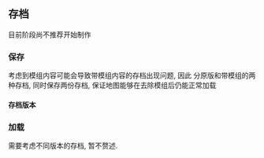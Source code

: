 ## 存档

目前阶段尚不推荐开始制作

### 保存

考虑到模组内容可能会导致带模组内容的存档出现问题, 因此
分原版和带模组的两种存档, 同时保存两份存档, 保证地图能够在去除模组后仍能正常加载

#### 存档版本

### 加载

需要考虑不同版本的存档, 暂不赘述.